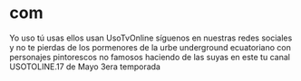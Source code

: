 # com
Yo uso tú usas ellos usan UsoTvOnline síguenos en nuestras redes sociales y no te pierdas de los pormenores de la urbe underground ecuatoriano con personajes pintorescos no famosos haciendo de las suyas en este tu canal USOTOLINE.17 de Mayo 3era temporada
